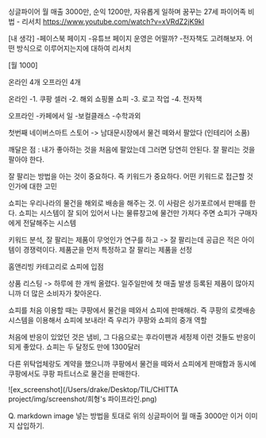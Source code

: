 싱글파이어 월 매출 3000만, 순익 1200만, 자유롭게 일하며 꿈꾸는 27세 파이어족 비법 - 리서치
https://www.youtube.com/watch?v=xVRdZ2jK9kI

[내 생각]
-페이스북 페이지
-유튜브 페이지 운영은 어떨까?
-전자책도 고려해보자. 어떤 방식으로 이루어지는지에 대하여 리서치

[월 1000]

온라인 4개 오프라인 4개 

온라인
-1. 쿠팡 셀러
-2. 해외 쇼핑몰 쇼피
-3. 로고 작업
-4. 전자책

오프라인
-카페에서 일
-보컬클래스
-수학과외

첫번째 네이버스마트 스토어
-> 남대문시장에서 물건 떼와서 팔았다 (인테리어 소품)

깨달은 점 : 내가 좋아하는 것을 처음에 팔았는데 그러면 당연히 안된다. 잘 팔리는 것을 팔아야 한다.

잘 팔리는 방법을 아는 것이 중요하다. 즉 키워드가 중요하다.
어떤 키워드로 접근할 것인가에 대한 고민

쇼피는 우리나라의 물건을 해외로 배송을 해주는 것. 이 사람은 싱가포르에서 판매를 한다.
쇼피는 시스템이 잘 되어 있어서 나는 물류창고에 물건만 가져다 주면 쇼피가 구매자에게 전달해주는 시스템

키워드 분석, 잘 팔리는 제품이 무엇인가 연구를 하고 -> 잘 팔리는데 공급은 적은 아이템이 경쟁력이다.
제품군을 먼저 특정하고 잘 팔리는 제품을 선정

홈앤리빙 카테고리로 쇼피에 입점

상품 리스팅 -> 하루에 한 개씩 올렸다.
일주일만에 첫 매출 발생 
등록된 제품이 많아지니까 더 많은 소비자가 찾아온다.

쇼피를 처음 이용할 때는 쿠팡에서 물건을 떼와서 쇼피에 판매해라.
즉 쿠팡의 로켓배송 시스템을 이용해서 쇼피에 보내라! 즉 우리가 쿠팡와 쇼피의 중개 역할

처음에 반응이 있었던 것은 냄비, 그 다음으로는 후라이팬과 세정제 이런 것들도 반응이 되게 좋았다.
쇼피는 두 달정도 만에 1300달러

다른 위탁업체랑도 계약을 했으니까 쿠팡에서 물건을 떼와서 쇼피에게 판매함과 동시에 쿠팡에서도 쿠팡 파트너스로 물건을 판매한다.



![ex_screenshot](/Users/drake/Desktop/TIL/CHITTA project/img/screenshot/희형's 파이프라인.png)

Q. markdown image 넣는 방법을 토대로 위의 싱글파이어 월 매출 3000만 이거 이미지 삽입하기.


